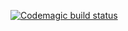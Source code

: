 [![Codemagic build status](https://api.codemagic.io/apps/654660ad8b16a8e6fa3762b3/654660ad8b16a8e6fa3762b2/status_badge.svg)](https://codemagic.io/apps/654660ad8b16a8e6fa3762b3/654660ad8b16a8e6fa3762b2/latest_build)
